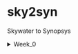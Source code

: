 # sky2syn
Skywater to Synopsys
  <details>
<summary>Week_0</summary>

## Yosys
...
$ git clone https://github.com/YosysHQ/yosys.git\
$ cd yosys \
$ sudo apt install make (If make is not installed please install it) \
$ sudo apt-get install build-essential clang bison flex \
    libreadline-dev gawk tcl-dev libffi-dev git \
    graphviz xdot pkg-config python3 libboost-system-dev \
    libboost-python-dev libboost-filesystem-dev zlib1g-dev\
$ make 
$ sudo make install
...
 

![Yosys Installed](Week_0/yosys.png)

##Iverilog

$ sudo apt-get install iverilog



![Iverilog Installed](Week_0/iverilog.png)

##GTKWave

$ sudo apt update
$ sudo apt install gtkwave

[GTKWave Installed](Week_0/gtkwave.png)






